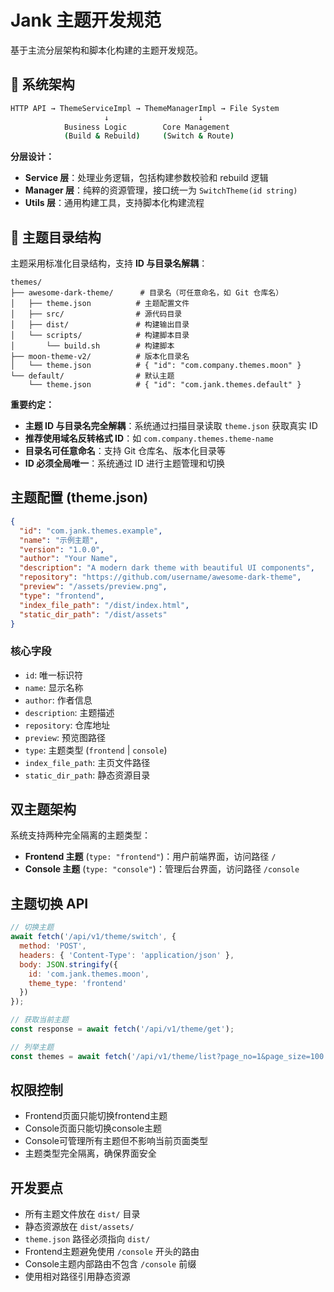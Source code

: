 # Jank 主题开发规范

基于主流分层架构和脚本化构建的主题开发规范。

## 🎯 系统架构

```bash
HTTP API → ThemeServiceImpl → ThemeManagerImpl → File System
                     ↓                    ↓
            Business Logic        Core Management
            (Build & Rebuild)     (Switch & Route)
```

**分层设计：**
- **Service 层**：处理业务逻辑，包括构建参数校验和 rebuild 逻辑
- **Manager 层**：纯粹的资源管理，接口统一为 `SwitchTheme(id string)`
- **Utils 层**：通用构建工具，支持脚本化构建流程

## 📁 主题目录结构

主题采用标准化目录结构，支持 **ID 与目录名解耦**：

```
themes/
├── awesome-dark-theme/      # 目录名（可任意命名，如 Git 仓库名）
│   ├── theme.json          # 主题配置文件
│   ├── src/                # 源代码目录
│   ├── dist/               # 构建输出目录
│   └── scripts/            # 构建脚本目录
│       └── build.sh        # 构建脚本
├── moon-theme-v2/          # 版本化目录名
│   └── theme.json          # { "id": "com.company.themes.moon" }
└── default/                # 默认主题
    └── theme.json          # { "id": "com.jank.themes.default" }
```

**重要约定：**
- **主题 ID 与目录名完全解耦**：系统通过扫描目录读取 `theme.json` 获取真实 ID
- **推荐使用域名反转格式 ID**：如 `com.company.themes.theme-name`
- **目录名可任意命名**：支持 Git 仓库名、版本化目录等
- **ID 必须全局唯一**：系统通过 ID 进行主题管理和切换

## 主题配置 (theme.json)

```json
{
  "id": "com.jank.themes.example",
  "name": "示例主题",
  "version": "1.0.0",
  "author": "Your Name",
  "description": "A modern dark theme with beautiful UI components",
  "repository": "https://github.com/username/awesome-dark-theme",
  "preview": "/assets/preview.png",
  "type": "frontend",
  "index_file_path": "/dist/index.html",
  "static_dir_path": "/dist/assets"
}
```

### 核心字段
- `id`: 唯一标识符
- `name`: 显示名称
- `author`: 作者信息
- `description`: 主题描述
- `repository`: 仓库地址
- `preview`: 预览图路径
- `type`: 主题类型 (`frontend` | `console`)
- `index_file_path`: 主页文件路径
- `static_dir_path`: 静态资源目录

## 双主题架构

系统支持两种完全隔离的主题类型：

- **Frontend 主题** (`type: "frontend"`)：用户前端界面，访问路径 `/`
- **Console 主题** (`type: "console"`)：管理后台界面，访问路径 `/console`

## 主题切换 API

```javascript
// 切换主题
await fetch('/api/v1/theme/switch', {
  method: 'POST',
  headers: { 'Content-Type': 'application/json' },
  body: JSON.stringify({ 
    id: 'com.jank.themes.moon',
    theme_type: 'frontend'
  })
});

// 获取当前主题
const response = await fetch('/api/v1/theme/get');

// 列举主题
const themes = await fetch('/api/v1/theme/list?page_no=1&page_size=100');
```

## 权限控制

- Frontend页面只能切换frontend主题
- Console页面只能切换console主题  
- Console可管理所有主题但不影响当前页面类型
- 主题类型完全隔离，确保界面安全

## 开发要点

- 所有主题文件放在 `dist/` 目录
- 静态资源放在 `dist/assets/`
- `theme.json` 路径必须指向 `dist/`
- Frontend主题避免使用 `/console` 开头的路由
- Console主题内部路由不包含 `/console` 前缀
- 使用相对路径引用静态资源
